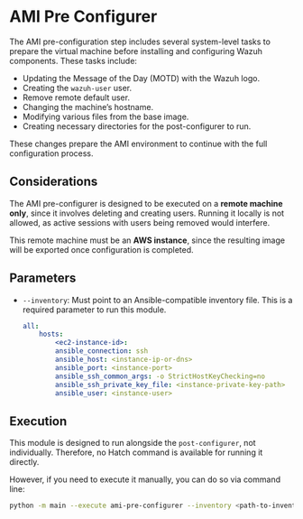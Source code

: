 # AMI Pre Configurer

The AMI pre-configuration step includes several system-level tasks to prepare the virtual machine before installing and configuring Wazuh components. These tasks include:

- Updating the Message of the Day (MOTD) with the Wazuh logo.
- Creating the `wazuh-user` user.
- Remove remote default user.
- Changing the machine’s hostname.
- Modifying various files from the base image.
- Creating necessary directories for the post-configurer to run.

These changes prepare the AMI environment to continue with the full configuration process.

## Considerations

The AMI pre-configurer is designed to be executed on a **remote machine only**, since it involves deleting and creating users. Running it locally is not allowed, as active sessions with users being removed would interfere.

This remote machine must be an **AWS instance**, since the resulting image will be exported once configuration is completed.

## Parameters

- `--inventory`: Must point to an Ansible-compatible inventory file. This is a required parameter to run this module.

    ```yaml
    all:
        hosts:
            <ec2-instance-id>:
            ansible_connection: ssh
            ansible_host: <instance-ip-or-dns>
            ansible_port: <instance-port>
            ansible_ssh_common_args: -o StrictHostKeyChecking=no
            ansible_ssh_private_key_file: <instance-private-key-path>
            ansible_user: <instance-user>
    ```

## Execution

This module is designed to run alongside the `post-configurer`, not individually. Therefore, no Hatch command is available for running it directly.

However, if you need to execute it manually, you can do so via command line:

```bash
python -m main --execute ami-pre-configurer --inventory <path-to-inventory>
```

